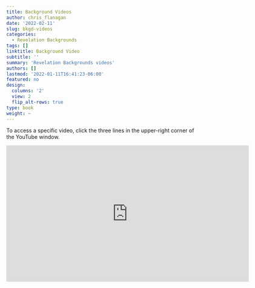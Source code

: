 ```yaml
---
title: Background Videos
author: chris_flanagan
date: '2022-02-11'
slug: bkgd-videos
categories:
  - Revelation Backgrounds
tags: []
linktitle: Background Video
subtitle: ''
summary: 'Revelation Backgrounds videos'
authors: []
lastmod: '2022-01-11T16:41:23-06:00'
featured: no
design:
  columns: '2'
  view: 2
  flip_alt-rows: true
type: book
weight: ~
---
```



<script type="text/javascript">
  window.ESV_CROSSREF_OPTIONS = {
    body_background_color: 'D7E5F0',
    header_font_size: 10,
    body_font_size: 14,
    footer_font_size: 8,
    header_font_family: 'Arial',
    body_font_family: 'Times'
  };
</script>
<script src="https://static.esvmedia.org/crossref/crossref.min.js" type="text/javascript"></script> 

To access a specific video, click the three lines in the upper-right corner of the YouTube window.

<iframe width="640" height="360" src="https://www.youtube.com/embed/videoseries?list=PLam6kokoM9egNir7hzuCnb4OTPFns6a7l" title="YouTube video player" frameborder="0" allow="accelerometer; autoplay; clipboard-write; encrypted-media; gyroscope; picture-in-picture" allowfullscreen></iframe>